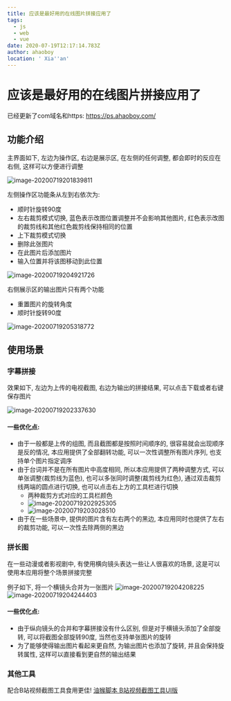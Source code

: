 ```yaml
---
title: 应该是最好用的在线图片拼接应用了
tags:
  - js
  - web
  - vue
date: 2020-07-19T12:17:14.783Z
author: ahaoboy
location: ' Xia''an'
---
```



# 应该是最好用的在线图片拼接应用了

已经更新了com域名和https: https://ps.ahaoboy.com/



##  功能介绍

主界面如下, 左边为操作区, 右边是展示区, 在左侧的任何调整, 都会即时的反应在右侧, 这样可以方便进行调整

![image-20200719201839811](https://i.loli.net/2020/07/19/CJA6ptfHxdFbm1W.png)


左侧操作区功能条从左到右依次为:

- 顺时针旋转90度
- 左右裁剪模式切换, 蓝色表示改图位置调整并不会影响其他图片, 红色表示改图的裁剪线和其他红色裁剪线保持相同的位置
- 上下裁剪模式切换
- 删除此张图片
- 在此图片后添加图片
- 输入位置并将该图移动到此位置

![image-20200719204921726](https://i.loli.net/2020/07/19/vLqCIQM1cXZtNgl.png)


右侧展示区的输出图片只有两个功能

- 重置图片的旋转角度
- 顺时针旋转90度

![image-20200719205318772](https://i.loli.net/2020/07/19/2Sq5Z3FA6agdbzr.png)

## 使用场景

### 字幕拼接

效果如下, 左边为上传的电视截图, 右边为输出的拼接结果, 可以点击下载或者右键保存图片

![image-20200719202337630](https://i.loli.net/2020/07/19/Zq84CSwzbvjfr2E.png)

#### 一些优化点:

- 由于一般都是上传的组图, 而且截图都是按照时间顺序的, 很容易就会出现顺序是反的情况, 本应用提供了全部翻转功能, 可以一次性调整所有图片序列, 也支持单个图片指定调序
- 由于台词并不是在所有图片中高度相同, 所以本应用提供了两种调整方式, 可以单张调整(裁剪线为蓝色), 也可以多张同时调整(裁剪线为红色), 通过双击裁剪线两端的圆点进行切换, 也可以点击右上方的工具栏进行切换
  - 两种裁剪方式对应的工具栏颜色
  - ![image-20200719202925305](https://i.loli.net/2020/07/19/XON659Cxagnd7IW.png)
  - ![image-20200719203028510](https://i.loli.net/2020/07/19/Rm9BzjeX5Jl6N1D.png)
- 由于在一些场景中, 提供的图片含有左右两个的黑边, 本应用同时也提供了左右的裁剪功能, 可以一次性去除两侧的黑边



###  拼长图

在一些动漫或者影视剧中, 有使用横向镜头表达一些让人很喜欢的场景, 这是可以使用本应用将整个场景拼接完整

例子如下, 将一个横镜头合并为一张图片
![image-20200719204208225](https://i.loli.net/2020/07/19/toZM6kpwFSBezvf.png)
![image-20200719204244403](https://i.loli.net/2020/07/19/N2LJjPTlc4yAE7m.png)



#### 一些优化点:

- 由于纵向镜头的合并和字幕拼接没有什么区别, 但是对于横镜头添加了全部旋转, 可以将截图全部旋转90度, 当然也支持单张图片的旋转
- 为了能够使得输出图片看起来更自然, 为输出图片也添加了旋转, 并且会保持旋转属性, 这样可以直接看到更自然的输出结果


### 其他工具
配合B站视频截图工具食用更佳!
[油猴脚本 B站视频截图工具UI版](https://greasyfork.org/zh-CN/scripts/395877-b站视频截图工具ui版-ctrl-shift-s)